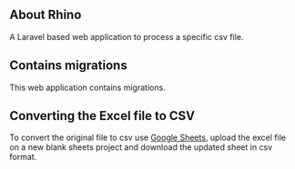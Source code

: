 ## About Rhino

A Laravel based web application to process a specific csv file.

## Contains migrations

This web application contains migrations.

## Converting the Excel file to CSV

To convert the original file to csv use [Google Sheets](https://www.google.com/sheets/about/), upload the excel file on a new blank sheets project and download the updated sheet in csv format. 